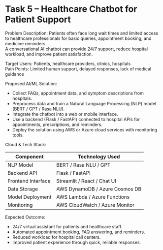 # Task 5 – Healthcare Chatbot for Patient Support

Problem Description:
Patients often face long wait times and limited access to healthcare professionals for basic queries, appointment booking, and medicine reminders.  
A conversational AI chatbot can provide 24/7 support, reduce hospital workload, and improve patient satisfaction.

Target Users: Patients, healthcare providers, clinics, hospitals  
Pain Points: Limited human support, delayed responses, lack of medical guidance

Proposed AI/ML Solution:
- Collect FAQs, appointment data, and symptom descriptions from hospitals.  
- Preprocess data and train a Natural Language Processing (NLP) model (BERT / GPT / Rasa NLU).  
- Integrate the chatbot into a web or mobile interface.  
- Use a backend (Flask / FastAPI) connected to hospital APIs for appointments, prescriptions, and reminders.  
- Deploy the solution using AWS or Azure cloud services with monitoring tools.

Cloud & Tech Stack:

|   Component             |   Technology Used                         |
|-------------------------|-------------------------------------------|
| NLP Model               | BERT / Rasa NLU / GPT                     |
| Backend API             | Flask / FastAPI                           |
| Frontend Interface      | Streamlit / React / Chat UI               |
| Data Storage            | AWS DynamoDB / Azure Cosmos DB            |
| Model Deployment        | AWS Lambda / Azure Functions              |
| Monitoring              | AWS CloudWatch / Azure Monitor            |

Expected Outcome:
- 24/7 virtual assistant for patients and healthcare staff.  
- Automated appointment booking, FAQ answering, and reminders.  
- Reduced workload for hospital call centers.  
- Improved patient experience through quick, reliable responses.
